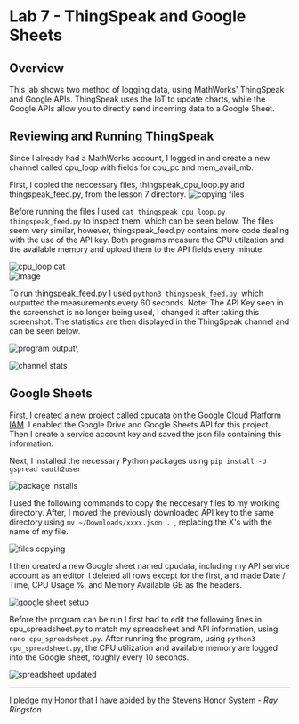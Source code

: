 # Lab 7 - ThingSpeak and Google Sheets

## Overview
This lab shows two method of logging data, using MathWorks' ThingSpeak and Google APIs. ThingSpeak uses the IoT to update charts, while the Google APIs allow you to directly send incoming data to a Google Sheet.

## Reviewing and Running ThingSpeak
Since I already had a MathWorks account, I logged in and create a new channel called cpu_loop with fields for cpu_pc and mem_avail_mb. 

First, I copied the neccessary files, thingspeak_cpu_loop.py and thingspeak_feed.py, from the lesson 7 directory.
![copying files](https://github.com/user-attachments/assets/72902351-57b3-41ad-b597-97e525f203e0)

Before running the files I used ```cat thingspeak_cpu_loop.py thingspeak_feed.py``` to inspect them, which can be seen below. The files seem very similar, however, thingspeak_feed.py contains more code dealing with the use of the API key. Both programs measure the CPU utilzation and the available memory and upload them to the API fields every minute.

![cpu_loop cat](https://github.com/user-attachments/assets/98e167cc-6978-40d4-8864-3247e8de90e0)\
![image](https://github.com/user-attachments/assets/c49d02eb-8590-4b76-bc6c-4bad6181900a)

To run thingspeak_feed.py I used ```python3 thingspeak_feed.py```, which outputted the measurements every 60 seconds. Note: The API Key seen in the screenshot is no longer being used, I changed it after taking this screenshot. The statistics are then displayed in the ThingSpeak channel and can be seen below.

![program output](https://github.com/user-attachments/assets/0f51fe8a-d88b-42cd-93da-027d1d5c157b)\

![channel stats](https://github.com/user-attachments/assets/139ca5dd-7148-43cd-9558-1bcc2cc68200)

## Google Sheets
First, I created a new project called cpudata on the [Google Cloud Platform IAM](https://console.cloud.google.com/projectselector2/iam-admin/iam). I enabled the Google Drive and Google Sheets API for this project. Then I create a service account key and saved the json file containing this information.

Next, I installed the necessary Python packages using ```pip install -U gspread oauth2user```

![package installs](https://github.com/user-attachments/assets/b444d590-dabd-43d5-ad82-9e1f8c346003)

I used the following commands to copy the neccesary files to my working directory. After, I moved the previously downloaded API key to the same directory using ```mv ~/Downloads/xxxx.json . ```, replacing the X's with the name of my file.

![files copying](https://github.com/user-attachments/assets/bd60afab-cc89-4bcb-b4fa-a9c3678666eb)

I then created a new Google sheet named cpudata, including my API service account as an editor. I deleted all rows except for the first, and made Date / Time, CPU Usage %, and Memory Available GB as the headers. 

![google sheet setup](https://github.com/user-attachments/assets/ac97868a-28c8-4c02-82af-34c0e4fcfdc6)

Before the program can be run I first had to edit the following lines in cpu_spreadsheet.py to match my spreadsheet and API information, using ```nano cpu_spreadsheet.py```. After running the program, using ```python3 cpu_spreadsheet.py```, the CPU utilization and available memory are logged into the Google sheet, roughly every 10 seconds.

![spreadsheet updated](https://github.com/user-attachments/assets/d0d69875-0575-4736-a5a7-c909e0991bb9)

---
I pledge my Honor that I have abided by the Stevens Honor System - _Ray Ringston_
